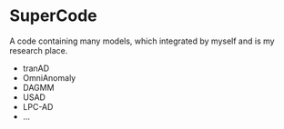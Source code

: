 # SuperCode
A code containing many models, which integrated by myself and is my research place.
 - tranAD
 - OmniAnomaly
 - DAGMM
 - USAD
 - LPC-AD
 - ...  